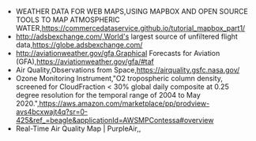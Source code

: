 - WEATHER DATA FOR WEB MAPS,USING MAPBOX AND OPEN SOURCE TOOLS TO MAP ATMOSPHERIC WATER,https://commercedataservice.github.io/tutorial_mapbox_part1/
- http://adsbexchange.com/,World's largest source of unfiltered flight data,https://globe.adsbexchange.com/
- http://aviationweather.gov/gfa,Graphical Forecasts for Aviation (GFA),https://aviationweather.gov/gfa/#taf
- Air Quality,Observations from Space,https://airquality.gsfc.nasa.gov/
- Ozone Monitoring Instrument,"O2 tropospheric column density, screened for CloudFraction < 30% global daily composite at 0.25 degree resolution for the temporal range of 2004 to May 2020.",https://aws.amazon.com/marketplace/pp/prodview-avs4bcxwajt4q?sr=0-425&ref_=beagle&applicationId=AWSMPContessa#overview
- Real-Time Air Quality Map | PurpleAir,,